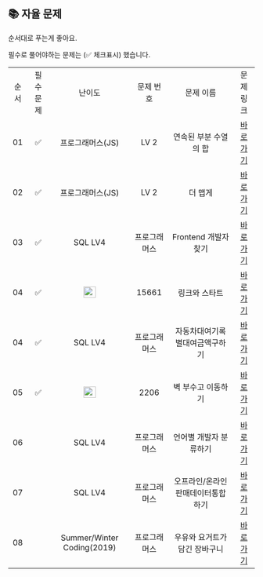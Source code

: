 ## 📚 자율 문제

순서대로 푸는게 좋아요.

필수로 풀어야하는 문제는 (✅ 체크표시) 했습니다.
<br/>
<table>
  <tr>
    <td align="center">순서</td>
    <td align="center">필수 문제</td>
    <td align="center">난이도</td>
    <td align="center">문제 번호</td>
    <td align="center">문제 이름</td>
    <td align="center">문제 링크</td>
  </tr>
    <tr>
    <td align="center">01</td>
    <td align="center">✅</td>
    <td align="center">프로그래머스(JS)</td>
    <td align="center">LV 2</td>
    <td align="center">연속된 부분 수열의 합</td>
    <td align="center"><a href="https://school.programmers.co.kr/learn/courses/30/lessons/178870?language=javascript">바로가기</a></td>
  </tr>
  <tr>
    <td align="center">02</td>
    <td align="center">✅</td>
    <td align="center">프로그래머스(JS)</td>
    <td align="center">LV 2</td>
    <td align="center">더 맵게</td>
    <td align="center"><a href="https://school.programmers.co.kr/learn/courses/30/lessons/42626?language=javascript">바로가기</a></td>
  </tr>
  <tr>
    <td align="center">03</td>
    <td align="center">✅</td>
    <td align="center">SQL LV4</td>
    <td align="center">프로그래머스</td>
    <td align="center">Frontend 개발자 찾기</td>
    <td align="center"><a href="https://school.programmers.co.kr/learn/courses/30/lessons/276035">바로가기</a></td>
  </tr>
   <tr>
    <td align="center">04</td>
    <td align="center">✅</td>
    <td align="center"><img height="23px" width="25px" src="https://d2gd6pc034wcta.cloudfront.net/tier/11.svg"></td>
    <td align="center">15661</td>
    <td align="center">링크와 스타트</td>
    <td align="center"><a href="https://www.acmicpc.net/problem/15661">바로가기</a></td>
  </tr>
  <tr>
    <td align="center">04</td>
    <td align="center">✅</td>
    <td align="center">SQL LV4</td>
    <td align="center">프로그래머스</td>
    <td align="center">자동차대여기록별대여금액구하기</td>
    <td align="center"><a href="https://school.programmers.co.kr/learn/courses/30/lessons/151141">바로가기</a></td>
  </tr>
  <tr>
    <td align="center">05</td>
    <td align="center">✅</td>
    <td align="center"><img height="23px" width="25px" src="https://d2gd6pc034wcta.cloudfront.net/tier/13.svg"></td>
    <td align="center">2206</td>
    <td align="center">벽 부수고 이동하기</td>
    <td align="center"><a href="https://www.acmicpc.net/problem/2206">바로가기</a></td>
  </tr>
  <tr>
    <td align="center">06</td>
    <td align="center"></td>
    <td align="center">SQL LV4</td>
    <td align="center">프로그래머스</td>
    <td align="center">언어별 개발자 분류하기</td>
    <td align="center"><a href="https://school.programmers.co.kr/learn/courses/30/lessons/276036">바로가기</a></td>
  </tr>

  <tr>
    <td align="center">07</td>
    <td align="center"></td>
    <td align="center">SQL LV4</td>
    <td align="center">프로그래머스</td>
    <td align="center">오프라인/온라인판매데이터통합하기</td>
    <td align="center"><a href="https://school.programmers.co.kr/learn/courses/30/lessons/131537">바로가기</a></td>
  </tr>
  <tr>
    <td align="center">08</td>
    <td align="center"></td>
    <td align="center">Summer/Winter Coding(2019)</td>
    <td align="center">프로그래머스</td>
    <td align="center">우유와 요거트가 담긴 장바구니</td>
    <td align="center"><a href="https://school.programmers.co.kr/learn/courses/30/lessons/62284">바로가기</a></td>
  </tr>
</table>
<br/><br/>

